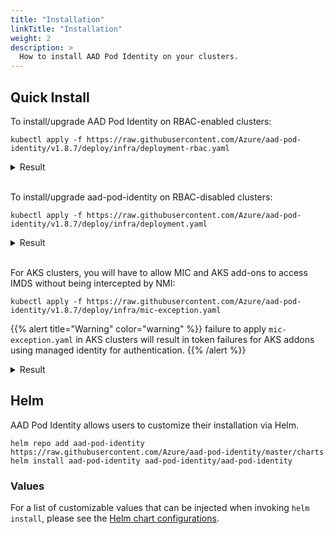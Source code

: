```yaml
---
title: "Installation"
linkTitle: "Installation"
weight: 2
description: >
  How to install AAD Pod Identity on your clusters.
---
```


## Quick Install

To install/upgrade AAD Pod Identity on RBAC-enabled clusters:

```
kubectl apply -f https://raw.githubusercontent.com/Azure/aad-pod-identity/v1.8.7/deploy/infra/deployment-rbac.yaml
```

<details>
<summary>Result</summary>

```
serviceaccount/aad-pod-id-nmi-service-account created
customresourcedefinition.apiextensions.k8s.io/azureassignedidentities.aadpodidentity.k8s.io created
customresourcedefinition.apiextensions.k8s.io/azureidentitybindings.aadpodidentity.k8s.io created
customresourcedefinition.apiextensions.k8s.io/azureidentities.aadpodidentity.k8s.io created
customresourcedefinition.apiextensions.k8s.io/azurepodidentityexceptions.aadpodidentity.k8s.io created
clusterrole.rbac.authorization.k8s.io/aad-pod-id-nmi-role created
clusterrolebinding.rbac.authorization.k8s.io/aad-pod-id-nmi-binding created
daemonset.apps/nmi created
serviceaccount/aad-pod-id-mic-service-account created
clusterrole.rbac.authorization.k8s.io/aad-pod-id-mic-role created
clusterrolebinding.rbac.authorization.k8s.io/aad-pod-id-mic-binding created
deployment.apps/mic created
```

</details><br/>

To install/upgrade aad-pod-identity on RBAC-disabled clusters:

```
kubectl apply -f https://raw.githubusercontent.com/Azure/aad-pod-identity/v1.8.7/deploy/infra/deployment.yaml
```

<details>
<summary>Result</summary>

```
customresourcedefinition.apiextensions.k8s.io/azureassignedidentities.aadpodidentity.k8s.io created
customresourcedefinition.apiextensions.k8s.io/azureidentitybindings.aadpodidentity.k8s.io created
customresourcedefinition.apiextensions.k8s.io/azureidentities.aadpodidentity.k8s.io created
customresourcedefinition.apiextensions.k8s.io/azurepodidentityexceptions.aadpodidentity.k8s.io created
daemonset.apps/nmi created
deployment.apps/mic created
```

</details><br/>

For AKS clusters, you will have to allow MIC and AKS add-ons to access IMDS without being intercepted by NMI:

```
kubectl apply -f https://raw.githubusercontent.com/Azure/aad-pod-identity/v1.8.7/deploy/infra/mic-exception.yaml
```

{{% alert title="Warning" color="warning" %}}
failure to apply `mic-exception.yaml` in AKS clusters will result in token failures for AKS addons using managed identity for authentication.
{{% /alert %}}

<details>
<summary>Result</summary>

```
azurepodidentityexception.aadpodidentity.k8s.io/mic-exception created
azurepodidentityexception.aadpodidentity.k8s.io/aks-addon-exception created
```

</details>

## Helm

AAD Pod Identity allows users to customize their installation via Helm.

```
helm repo add aad-pod-identity https://raw.githubusercontent.com/Azure/aad-pod-identity/master/charts
helm install aad-pod-identity aad-pod-identity/aad-pod-identity
```

### Values

For a list of customizable values that can be injected when invoking `helm install`, please see the [Helm chart configurations](https://github.com/Azure/aad-pod-identity/tree/master/charts/aad-pod-identity#configuration).
